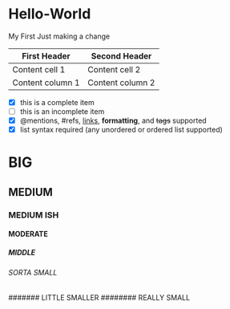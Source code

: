 # Hello-World
My First
Just making a change


First Header | Second Header
------------ | -------------
Content cell 1 | Content cell 2
Content column 1 | Content column 2

- [x] this is a complete item
- [ ] this is an incomplete item
- [x] @mentions, #refs, [links](),
**formatting**, and <del>tags</del>
supported
- [x] list syntax required (any
unordered or ordered list
supported)

# BIG
## MEDIUM
### MEDIUM ISH
#### MODERATE
##### MIDDLE
###### SORTA SMALL
####### LITTLE SMALLER
######## REALLY SMALL

